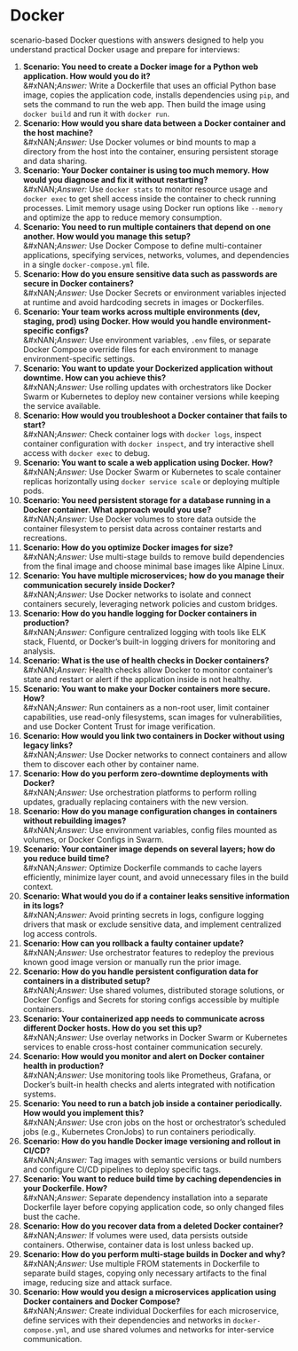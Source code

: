 # Docker

scenario-based Docker questions with answers designed to help you understand practical Docker usage and prepare for interviews:

1. **Scenario: You need to create a Docker image for a Python web application. How would you do it?**\
   &#xNAN;_&#x41;nswer:_ Write a Dockerfile that uses an official Python base image, copies the application code, installs dependencies using `pip`, and sets the command to run the web app. Then build the image using `docker build` and run it with `docker run`.
2. **Scenario: How would you share data between a Docker container and the host machine?**\
   &#xNAN;_&#x41;nswer:_ Use Docker volumes or bind mounts to map a directory from the host into the container, ensuring persistent storage and data sharing.
3. **Scenario: Your Docker container is using too much memory. How would you diagnose and fix it without restarting?**\
   &#xNAN;_&#x41;nswer:_ Use `docker stats` to monitor resource usage and `docker exec` to get shell access inside the container to check running processes. Limit memory usage using Docker run options like `--memory` and optimize the app to reduce memory consumption.
4. **Scenario: You need to run multiple containers that depend on one another. How would you manage this setup?**\
   &#xNAN;_&#x41;nswer:_ Use Docker Compose to define multi-container applications, specifying services, networks, volumes, and dependencies in a single `docker-compose.yml` file.
5. **Scenario: How do you ensure sensitive data such as passwords are secure in Docker containers?**\
   &#xNAN;_&#x41;nswer:_ Use Docker Secrets or environment variables injected at runtime and avoid hardcoding secrets in images or Dockerfiles.
6. **Scenario: Your team works across multiple environments (dev, staging, prod) using Docker. How would you handle environment-specific configs?**\
   &#xNAN;_&#x41;nswer:_ Use environment variables, `.env` files, or separate Docker Compose override files for each environment to manage environment-specific settings.
7. **Scenario: You want to update your Dockerized application without downtime. How can you achieve this?**\
   &#xNAN;_&#x41;nswer:_ Use rolling updates with orchestrators like Docker Swarm or Kubernetes to deploy new container versions while keeping the service available.
8. **Scenario: How would you troubleshoot a Docker container that fails to start?**\
   &#xNAN;_&#x41;nswer:_ Check container logs with `docker logs`, inspect container configuration with `docker inspect`, and try interactive shell access with `docker exec` to debug.
9. **Scenario: You want to scale a web application using Docker. How?**\
   &#xNAN;_&#x41;nswer:_ Use Docker Swarm or Kubernetes to scale container replicas horizontally using `docker service scale` or deploying multiple pods.
10. **Scenario: You need persistent storage for a database running in a Docker container. What approach would you use?**\
    &#xNAN;_&#x41;nswer:_ Use Docker volumes to store data outside the container filesystem to persist data across container restarts and recreations.
11. **Scenario: How do you optimize Docker images for size?**\
    &#xNAN;_&#x41;nswer:_ Use multi-stage builds to remove build dependencies from the final image and choose minimal base images like Alpine Linux.
12. **Scenario: You have multiple microservices; how do you manage their communication securely inside Docker?**\
    &#xNAN;_&#x41;nswer:_ Use Docker networks to isolate and connect containers securely, leveraging network policies and custom bridges.
13. **Scenario: How do you handle logging for Docker containers in production?**\
    &#xNAN;_&#x41;nswer:_ Configure centralized logging with tools like ELK stack, Fluentd, or Docker’s built-in logging drivers for monitoring and analysis.
14. **Scenario: What is the use of health checks in Docker containers?**\
    &#xNAN;_&#x41;nswer:_ Health checks allow Docker to monitor container’s state and restart or alert if the application inside is not healthy.
15. **Scenario: You want to make your Docker containers more secure. How?**\
    &#xNAN;_&#x41;nswer:_ Run containers as a non-root user, limit container capabilities, use read-only filesystems, scan images for vulnerabilities, and use Docker Content Trust for image verification.
16. **Scenario: How would you link two containers in Docker without using legacy links?**\
    &#xNAN;_&#x41;nswer:_ Use Docker networks to connect containers and allow them to discover each other by container name.
17. **Scenario: How do you perform zero-downtime deployments with Docker?**\
    &#xNAN;_&#x41;nswer:_ Use orchestration platforms to perform rolling updates, gradually replacing containers with the new version.
18. **Scenario: How do you manage configuration changes in containers without rebuilding images?**\
    &#xNAN;_&#x41;nswer:_ Use environment variables, config files mounted as volumes, or Docker Configs in Swarm.
19. **Scenario: Your container image depends on several layers; how do you reduce build time?**\
    &#xNAN;_&#x41;nswer:_ Optimize Dockerfile commands to cache layers efficiently, minimize layer count, and avoid unnecessary files in the build context.
20. **Scenario: What would you do if a container leaks sensitive information in its logs?**\
    &#xNAN;_&#x41;nswer:_ Avoid printing secrets in logs, configure logging drivers that mask or exclude sensitive data, and implement centralized log access controls.
21. **Scenario: How can you rollback a faulty container update?**\
    &#xNAN;_&#x41;nswer:_ Use orchestrator features to redeploy the previous known good image version or manually run the prior image.
22. **Scenario: How do you handle persistent configuration data for containers in a distributed setup?**\
    &#xNAN;_&#x41;nswer:_ Use shared volumes, distributed storage solutions, or Docker Configs and Secrets for storing configs accessible by multiple containers.
23. **Scenario: Your containerized app needs to communicate across different Docker hosts. How do you set this up?**\
    &#xNAN;_&#x41;nswer:_ Use overlay networks in Docker Swarm or Kubernetes services to enable cross-host container communication securely.
24. **Scenario: How would you monitor and alert on Docker container health in production?**\
    &#xNAN;_&#x41;nswer:_ Use monitoring tools like Prometheus, Grafana, or Docker’s built-in health checks and alerts integrated with notification systems.
25. **Scenario: You need to run a batch job inside a container periodically. How would you implement this?**\
    &#xNAN;_&#x41;nswer:_ Use cron jobs on the host or orchestrator’s scheduled jobs (e.g., Kubernetes CronJobs) to run containers periodically.
26. **Scenario: How do you handle Docker image versioning and rollout in CI/CD?**\
    &#xNAN;_&#x41;nswer:_ Tag images with semantic versions or build numbers and configure CI/CD pipelines to deploy specific tags.
27. **Scenario: You want to reduce build time by caching dependencies in your Dockerfile. How?**\
    &#xNAN;_&#x41;nswer:_ Separate dependency installation into a separate Dockerfile layer before copying application code, so only changed files bust the cache.
28. **Scenario: How do you recover data from a deleted Docker container?**\
    &#xNAN;_&#x41;nswer:_ If volumes were used, data persists outside containers. Otherwise, container data is lost unless backed up.
29. **Scenario: How do you perform multi-stage builds in Docker and why?**\
    &#xNAN;_&#x41;nswer:_ Use multiple FROM statements in Dockerfile to separate build stages, copying only necessary artifacts to the final image, reducing size and attack surface.
30. **Scenario: How would you design a microservices application using Docker containers and Docker Compose?**\
    &#xNAN;_&#x41;nswer:_ Create individual Dockerfiles for each microservice, define services with their dependencies and networks in `docker-compose.yml`, and use shared volumes and networks for inter-service communication.
